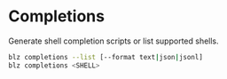 # Completions

Generate shell completion scripts or list supported shells.

```bash
blz completions --list [--format text|json|jsonl]
blz completions <SHELL>
```
